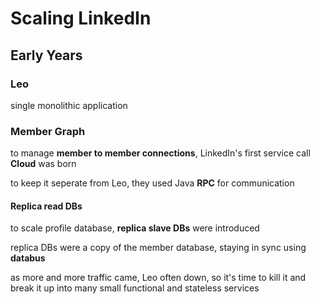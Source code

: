# Scaling LinkedIn

## Early Years

### Leo

single monolithic application

### Member Graph

to manage **member to member connections**, LinkedIn's first service call **Cloud** was born

to keep it seperate from Leo, they used Java **RPC** for communication

#### Replica read DBs

to scale profile database, **replica slave DBs** were introduced

replica DBs were a copy of the member database, staying in sync using **databus**

as more and more traffic came, Leo often down, so it's time to kill it and break it up into many small functional and stateless services